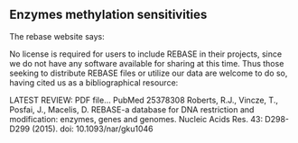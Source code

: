 Enzymes methylation sensitivities
----------------------------------

The rebase website says:

No license is required for users to include REBASE in their projects, since we
do not have any software available for sharing at this time. Thus those seeking
to distribute REBASE files or utilize our data are welcome to do so, having
cited us as a bibliographical resource:

LATEST REVIEW: 	PDF file... 	PubMed 25378308
Roberts, R.J., Vincze, T., Posfai, J., Macelis, D.
REBASE-a database for DNA restriction and modification: enzymes, genes and genomes.
Nucleic Acids Res. 43: D298-D299 (2015).
doi: 10.1093/nar/gku1046
